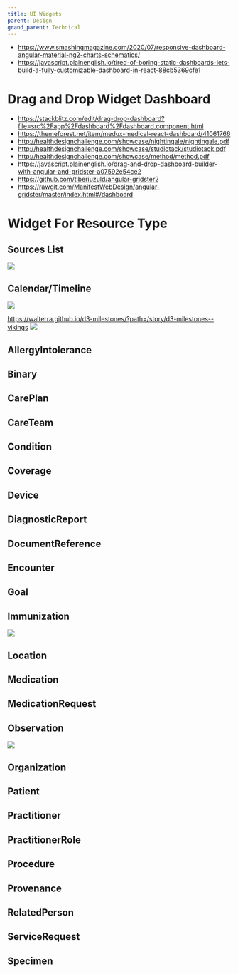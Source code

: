 ```yaml
---
title: UI Widgets
parent: Design
grand_parent: Technical
---
```


- <https://www.smashingmagazine.com/2020/07/responsive-dashboard-angular-material-ng2-charts-schematics/>
- <https://javascript.plainenglish.io/tired-of-boring-static-dashboards-lets-build-a-fully-customizable-dashboard-in-react-88cb5369cfe1>


# Drag and Drop Widget Dashboard

- <https://stackblitz.com/edit/drag-drop-dashboard?file=src%2Fapp%2Fdashboard%2Fdashboard.component.html>
- <https://themeforest.net/item/medux-medical-react-dashboard/41061766>
- <http://healthdesignchallenge.com/showcase/nightingale/nightingale.pdf>
- <http://healthdesignchallenge.com/showcase/studiotack/studiotack.pdf>
- <http://healthdesignchallenge.com/showcase/method/method.pdf>
- <https://javascript.plainenglish.io/drag-and-drop-dashboard-builder-with-angular-and-gridster-a07592e54ce2>
- <https://github.com/tiberiuzuld/angular-gridster2>
- <https://rawgit.com/ManifestWebDesign/angular-gridster/master/index.html#/dashboard>

# Widget For Resource Type

## Sources List

![](/img/Screen%20Shot%202022-11-23%20at%208.29.38%20PM.png)

## Calendar/Timeline
![](/img/Screen%20Shot%202022-11-23%20at%209.09.22%20PM.png)

https://walterra.github.io/d3-milestones/?path=/story/d3-milestones--vikings
![](/img/Screen%20Shot%202022-11-23%20at%209.11.37%20PM.png)

## AllergyIntolerance


## Binary
## CarePlan
## CareTeam
## Condition
## Coverage
## Device
## DiagnosticReport
## DocumentReference
## Encounter
## Goal
## Immunization

![](/img/Screen%20Shot%202022-11-23%20at%209.20.00%20PM.png)
## Location
## Medication
## MedicationRequest
## Observation

![](/img/Screen%20Shot%202022-11-23%20at%209.19.38%20PM.png)

## Organization
## Patient
## Practitioner
## PractitionerRole
## Procedure
## Provenance
## RelatedPerson
## ServiceRequest
## Specimen
